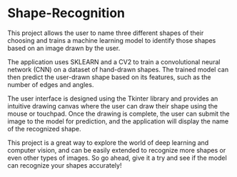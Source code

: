 # Shape-Recognition

This project allows the user to name three different shapes of their choosing and trains a machine learning model to identify those shapes based on an image drawn by the user.

The application uses SKLEARN and a CV2 to train a convolutional neural network (CNN) on a dataset of hand-drawn shapes. The trained model can then predict the user-drawn shape based on its features, such as the number of edges and angles.

The user interface is designed using the Tkinter library and provides an intuitive drawing canvas where the user can draw their shape using the mouse or touchpad. Once the drawing is complete, the user can submit the image to the model for prediction, and the application will display the name of the recognized shape.

This project is a great way to explore the world of deep learning and computer vision, and can be easily extended to recognize more shapes or even other types of images. So go ahead, give it a try and see if the model can recognize your shapes accurately!
